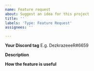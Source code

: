 ```yaml
---
name: Feature request
about: Suggest an idea for this project
title: ''
labels: 'Type: Feature Request'
assignees: ''

---
```


**Your Discord tag**
E.g. DezkrazeeeR#6659

**Description**
<!-- A detailed description of what you would like added. -->

**How the feature is useful**
<!-- What is the advantage of this feature for all Hexa users. -->
